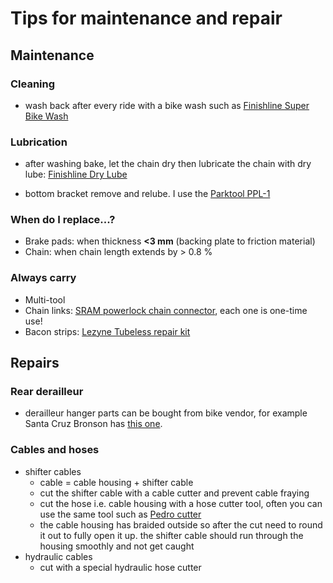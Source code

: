 # Tips for maintenance and repair

## Maintenance

### Cleaning

- wash back after every ride with a bike wash such as [Finishline Super Bike Wash]([url](https://www.rei.com/product/664447/finish-line-super-bike-wash-1-liter-338-oz))

### Lubrication

- after washing bake, let the chain dry then lubricate the chain with dry lube: [Finishline Dry Lube]([url](https://www.rei.com/product/215992/finish-line-dry-lube-2-oz))

- bottom bracket remove and relube. I use the [Parktool PPL-1](https://www.parktool.com/en-us/product/polylube-1000-lubricant-tube-ppl-1)

### When do I replace...?

- Brake pads: when thickness **<3 mm** (backing plate to friction material)
- Chain: when chain length extends by > 0.8 %

### Always carry

- Multi-tool
- Chain links: [SRAM powerlock chain connector](https://www.amazon.com/dp/B009F96WK4?psc=1&ref=ppx_yo2ov_dt_b_product_details), each one is one-time use!
- Bacon strips: [Lezyne Tubeless repair kit](https://www.amazon.com/LEZYNE-Tubeless-Bicycle-Repair-Mountain/dp/B07CVJR7QZ/ref=sr_1_1?crid=3A4S5YVQ0RX80&keywords=lezyne+bacon+strips&qid=1661649446&s=sporting-goods&sprefix=lezyne+bacon+strip%2Csporting%2C146&sr=1-1)

## Repairs

### Rear derailleur 

- derailleur hanger parts can be bought from bike vendor, for example Santa Cruz Bronson has [this one](https://shop.santacruzbicycles.com/collections/shop-bronson-small-parts/products/do-kit-148-ta).

### Cables and hoses

- shifter cables
  - cable = cable housing + shifter cable
  - cut the shifter cable with a cable cutter and prevent cable fraying
  - cut the hose i.e. cable housing with a hose cutter tool, often you can use the same tool such as [Pedro cutter](https://www.amazon.com/Pedros-131839-Bicycle-Cable-Cutter/dp/B000IZEH3S/ref=sr_1_2?crid=1M19O72ZMT188&keywords=Pedro%27s%2BBicycle%2BCable%2BCutter%2C%2BBlack%2FYellow&qid=1661648860&s=sporting-goods&sprefix=%2Csporting%2C599&sr=1-2&th=1)
  - the cable housing has braided outside so after the cut need to round it out to fully open it up. the shifter cable should run through the housing smoothly and not get caught
- hydraulic cables
  - cut with a special hydraulic hose cutter
